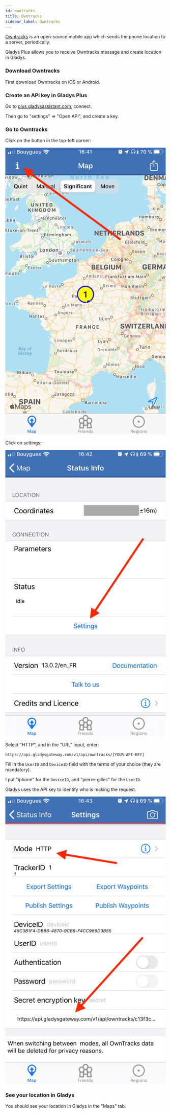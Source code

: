 ```yaml
---
id: owntracks
title: Owntracks
sidebar_label: Owntracks
---
```


[Owntracks](https://owntracks.org/) is an open-source mobile app which sends the phone location to a server, periodically.

Gladys Plus allows you to receive Owntracks message and create location in Gladys.

### Download Owntracks

First download Owntracks on iOS or Android.

### Create an API key in Gladys Plus

Go to [plus.gladysassistant.com](https://plus.gladysassistant.com/), connect.

Then go to "settings" => "Open API", and create a key.

### Go to Owntracks

Click on the button in the top-left corner:

![Open API owntracks Gladys](../../static/img/docs/en/configuration/gateway/open-api-owntracks-0.jpg)

Click on settings:

![Open API owntracks Gladys](../../static/img/docs/en/configuration/gateway/open-api-owntracks-1.jpg)

Select "HTTP", and in the "URL" input, enter:

```
https://api.gladysgateway.com/v1/api/owntracks/[YOUR-API-KEY]
```

Fill in the `UserID` and `DeviceID` field with the terms of your choice (they are mandatory).

I put "iphone" for the `DeviceID`, and "pierre-gilles" for the `UserID`.

Gladys uses the API key to identify who is making the request.

![Open API owntracks Gladys](../../static/img/docs/en/configuration/gateway/open-api-owntracks-2.jpg)

### See your location in Gladys

You should see your location in Gladys in the "Maps" tab.
